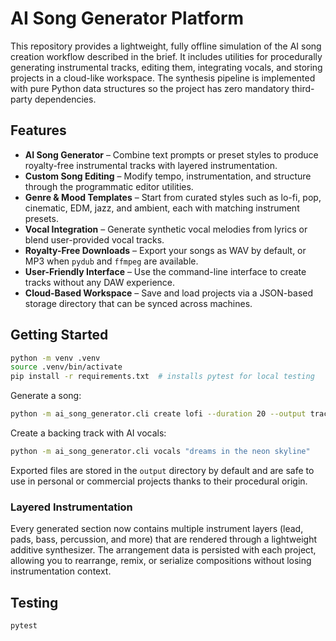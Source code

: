 # AI Song Generator Platform

This repository provides a lightweight, fully offline simulation of the AI song
creation workflow described in the brief. It includes utilities for
procedurally generating instrumental tracks, editing them, integrating vocals,
and storing projects in a cloud-like workspace. The synthesis pipeline is
implemented with pure Python data structures so the project has zero mandatory
third-party dependencies.

## Features

- **AI Song Generator** – Combine text prompts or preset styles to produce
  royalty-free instrumental tracks with layered instrumentation.
- **Custom Song Editing** – Modify tempo, instrumentation, and structure through
  the programmatic editor utilities.
- **Genre & Mood Templates** – Start from curated styles such as lo-fi, pop,
  cinematic, EDM, jazz, and ambient, each with matching instrument presets.
- **Vocal Integration** – Generate synthetic vocal melodies from lyrics or blend
  user-provided vocal tracks.
- **Royalty-Free Downloads** – Export your songs as WAV by default, or MP3 when
  `pydub` and `ffmpeg` are available.
- **User-Friendly Interface** – Use the command-line interface to create tracks
  without any DAW experience.
- **Cloud-Based Workspace** – Save and load projects via a JSON-based storage
  directory that can be synced across machines.

## Getting Started

```bash
python -m venv .venv
source .venv/bin/activate
pip install -r requirements.txt  # installs pytest for local testing
```

Generate a song:

```bash
python -m ai_song_generator.cli create lofi --duration 20 --output tracks/my_song
```

Create a backing track with AI vocals:

```bash
python -m ai_song_generator.cli vocals "dreams in the neon skyline"
```

Exported files are stored in the `output` directory by default and are safe to
use in personal or commercial projects thanks to their procedural origin.

### Layered Instrumentation

Every generated section now contains multiple instrument layers (lead, pads,
bass, percussion, and more) that are rendered through a lightweight additive
synthesizer. The arrangement data is persisted with each project, allowing you
to rearrange, remix, or serialize compositions without losing instrumentation
context.

## Testing

```bash
pytest
```
